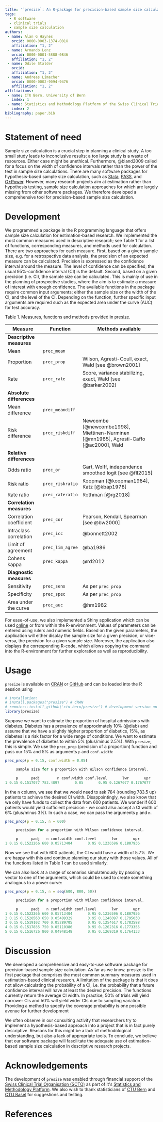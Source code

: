 ```yaml
---
title: '`presize`: An R-package for precision-based sample size calculation in clinical research'
tags:
  - R software
  - clinical trials
  - sample size calculation
authors:
 - name: Alan G Haynes
   orcid: 0000-0003-1374-081X
   affiliation: "1, 2"
 - name: Armando Lenz
   orcid: 0000-0001-5888-0846
   affiliation: "1, 2"
 - name: Odile Stalder
   orcid:
   affiliation: "1, 2"
 - name: Andreas Limacher
   orcid: 0000-0002-9094-9476
   affiliation: "1, 2"
affiliations:
 - name: CTU Bern, University of Bern
   index: 1
 - name: Statistics and Methodology Platform of the Swiss Clinical Trial Organisation (SCTO)
   index: 2
bibliography: paper.bib
---
```




# Statement of need

Sample size calculation is a crucial step in planning a clinical study. A too
small study leads to inconclusive results; a too large study is a waste of
resources. Either case might be unethical. 
Furthermore, @bland2009 called for a focus on the width of confidence intervals 
rather than the power of the test in sample size calculations. 
There are many software packages
for hypothesis-based sample size calculation, such as [Stata](https://www.stata.com/),
[PASS](https://www.ncss.com/software/pass/), and [G*Power](https://www.gpower.hhu.de).
However, many research projects aim at estimation rather than hypothesis testing,
sample size calculation approaches for which are largely missing from other software
packages. 
We therefore developed a comprehensive tool for precision-based sample size calculation.

# Development

We programmed a package in the R programming language that offers sample size
calculation for estimation-based research. We implemented the most common
measures used in descriptive research; see Table 1 for a list of functions,
corresponding measures, and methods used for calculation. 
There are two approaches for each measure. First, based on a given sample size,
e.g. for a retrospective data analysis, the precision of an expected measure can
be calculated. Precision is expressed as the confidence interval around the
measure. The level of confidence can be specified; the usual 95%-confidence
interval (CI) is the default. Second, based on a given precision (i.e. CI), the sample size can be calculated. This is mainly of use in the
planning of prospective studies, where the aim is to estimate a measure of
interest with enough confidence. The available functions in the package require
common input arguments; either the sample size or the width of the CI, and the level of the CI. Depending on the function,
further specific input arguments are required such as the expected area under
the curve (AUC) for test accuracy.


Table 1. Measures, functions and methods provided in presize.

Measure | Function | Methods available 
-------- | ---------- | --------
**Descriptive measures** | |
Mean | `prec_mean` |
Proportion | `prec_prop` | Wilson, Agresti-Coull, exact, Wald [see @brown2001]
Rate | `prec_rate` | Score, variance stabilizing, exact, Wald [see @barker2002]
**Absolute differences** | |
Mean difference | `prec_meandiff` |
Risk difference | `prec_riskdiff` | Newcombe [@newcombe1998], Miettinen-Nurminen [@mn1985], Agresti-Caffo [@ac2000], Wald
**Relative differences** | |
Odds ratio | `prec_or` | Gart, Wolff, independence smoothed logit [see @fll2015]
Risk ratio | `prec_riskratio` | Koopman [@koopman1984], Katz [@kbap1978]
Rate ratio | `prec_rateratio` | Rothman [@rg2018]
**Correlation measures** | |
Correlation coefficient | `prec_cor` | Pearson, Kendall, Spearman [see @bw2000]
Intraclass correlation | `prec_icc` | @bonnett2002
Limit of agreement | `prec_lim_agree` | @ba1986
Cohens kappa | `prec_kappa` | @rd2012
**Diagnostic measures** | |
Sensitivity | `prec_sens` | As per `prec_prop`
Specificity | `prec_spec` | As per `prec_prop`
Area under the curve | `prec_auc` | @hm1982



For ease-of-use, we also implemented a Shiny application which can be used
[online](https://ctu-bern.shinyapps.io/presize) or from within the R-environment.
Values of parameters can be entered using rulers and numeric fields. Based on
the given parameters, the application will either display the sample size for a
given precision, or vice-versa, the precision for a given sample size. Moreover,
the application also displays the corresponding R-code, which allows copying the
command into the R-environment for further exploration as well as reproducibility.




# Usage

`presize` is available on [CRAN](https://CRAN.R-project.org/package=presize) or [GitHub](https://github.com/CTU-Bern/presize) and can be loaded into the R session using

```r
# installation:
# install.packages("presize") # CRAN
# remotes::install_github('ctu-bern/presize') # development version on GitHub
library(presize)
```
Suppose we want to estimate the proportion of hospital admissions with diabetes. 
Diabetes has a prevalence of approximately 10% (@diab) and assume that we have a 
slightly higher proportion of diabetics, 
15%, as diabetes is a risk factor for a wide range of conditions. We want to 
estimate the prevalence of diabetes to within 5% (plus/minus 2.5%). With `presize`,
this is simple. We use the `prec_prop` (precision of a proportion) function and pass 
our 15% and 5% as arguments `p` and `conf.width`:

```r
prec_prop(p = 0.15, conf.width = 0.05)

     sample size for a proportion with Wilson confidence interval. 

     p      padj        n conf.width conf.level       lwr       upr
1 0.15 0.1517077 783.4897       0.05       0.95 0.1267077 0.1767077
```

In the n column, we see that we would need to ask 784 (rounding 783.5 up) patients to achieve the desired CI width. 
Disappointingly, we also know that we only have funds to collect the data from 
600 patients. 
We wonder if 600 patients would yield sufficient precision - we could 
also accept a CI width of 6% (plus/minus 3%).
In such a case, we can pass the arguments `p` and `n`.

```r
prec_prop(p = 0.15, n = 600)

     precision for a proportion with Wilson confidence interval. 

     p      padj   n conf.width conf.level       lwr       upr
1 0.15 0.1522266 600 0.05713404       0.95 0.1236596 0.1807936
```

Now we see that with 600 patients, the CI would have a width of 
5.7%. We are happy with this and continue planning our study with those values. 
All of the functions listed in Table 1 can be used similarly.

We can also look at a range of scenarios simulatenously by passing a vector to 
one of the arguments, which could be used to create something analogous to a 
power curve: 

```r
prec_prop(p = 0.15, n = seq(600, 800, 50))

     precision for a proportion with Wilson confidence interval. 

     p      padj   n conf.width conf.level       lwr       upr
1 0.15 0.1522266 600 0.05713404       0.95 0.1236596 0.1807936
2 0.15 0.1520563 650 0.05489329       0.95 0.1246097 0.1795030
3 0.15 0.1519102 700 0.05289705       0.95 0.1254617 0.1783588
4 0.15 0.1517835 750 0.05110386       0.95 0.1262316 0.1773355
5 0.15 0.1516726 800 0.04948148       0.95 0.1269319 0.1764133
```



# Discussion

We developed a comprehensive and easy-to-use software package for precision-based 
sample size calculation. As far as we know, presize is the first package that comprises 
the most common summary measures used in estimation-based clinical research.
A limitation of the package is that it does not allow calculating the probability 
of a CI, i.e. the probability that a future confidence interval 
will have at least the desired precision. The functions currently return the average 
CI width. In practice, 50% of trials will yield narrower CIs and 
50% will yield wider CIs due to sampling variation. Providing a method to specify 
the coverage probability is one possible avenue 
for further development

We often observe in our consulting activity that researchers try to implement a 
hypothesis-based approach into a project that is in fact purely descriptive. Reasons 
for this might be a lack of methodological understanding, but also a lack of appropriate 
tools. To conclude, we believe that our software package will fascilitate the 
adequate use of estimation-based sample size calculation in descriptive research projects.

# Acknowledgements
The development of `presize` was enabled through financial support of the [Swiss 
Clinical Trial Organisation (SCTO)](https://www.scto.ch/en) as part of it's [Statistics and Methodology Platform](https://www.scto.ch/en/network/scto-platforms/statistics-and-methodology.html).
We also wish to thank statisticians of [CTU Bern](https://www.ctu.unibe.ch/) and [CTU Basel](https://www.unispital-basel.ch/ueber-uns/das-universitaetsspital/leitung/direktion/klinische-forschung/) 
for suggestions and testing.

# References

